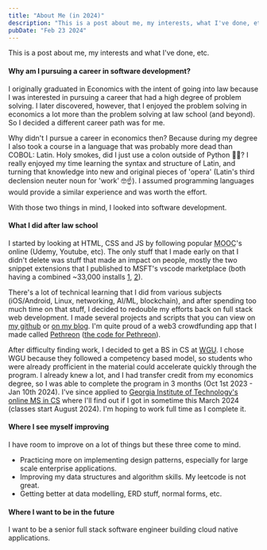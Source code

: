 ```yaml
---
title: "About Me (in 2024)"
description: "This is a post about me, my interests, what I've done, etc."
pubDate: "Feb 23 2024"
---
```


This is a post about me, my interests and what I've done, etc.

#### Why am I pursuing a career in software development?

I originally graduated in Economics with the intent of going into law because I was interested in pursuing a career that had a high degree of problem solving. I later discovered, however, that I enjoyed the problem solving in economics a lot more than the problem solving at law school (and beyond). So I decided a different career path was for me.

Why didn't I pursue a career in economics then? Because during my degree I also took a course in a language that was probably more dead than COBOL: Latin. Holy smokes, did I just use a colon outside of Python 😵‍💫? I really enjoyed my time learning the syntax and structure of Latin, and turning that knowledge into new and original pieces of 'opera' (Latin's third declension neuter noun for 'work' 🤓☝️). I assumed programming languages would provide a similar experience and was worth the effort.

With those two things in mind, I looked into software development.

#### What I did after law school

I started by looking at HTML, CSS and JS by following popular <abbr title="Massive Open Online Course">MOOC</abbr>'s online (Udemy, Youtube, etc). The only stuff that I made early on that I didn't delete was stuff that made an impact on people, mostly the two snippet extensions that I published to MSFT's vscode marketplace (both having a combined ~33,000 installs [1](https://marketplace.visualstudio.com/items?itemName=Cjay.es6-javascript-snippets), [2](https://marketplace.visualstudio.com/items?itemName=Cjay.ruby-and-rails-snippets)).

There's a lot of technical learning that I did from various subjects (iOS/Android, Linux, networking, AI/ML, blockchain), and after spending too much time on that stuff, I decided to redouble my efforts back on full stack web development. I made several projects and scripts that you can view on [my github](https://github.com/chris56974) or [on my blog](/). I'm quite proud of a web3 crowdfunding app that I made called [Pethreon](https://pethreon.cstraka.dev) ([the code for Pethreon](https://github.com/chris56974/pethreon)). 

After difficulty finding work, I decided to get a BS in CS at [WGU](https://www.wgu.edu/). I chose WGU because they followed a competency based model, so students who were already profficient in the material could accelerate quickly through the program. I already knew a lot, and I had transfer credit from my economics degree, so I was able to complete the program in 3 months (Oct 1st 2023 - Jan 10th 2024). I've since applied to [Georgia Institute of Technology's online MS in CS](https://www.cc.gatech.edu/degree-programs/online-master-science-computer-science-oms-cs) where I'll find out if I got in sometime this March 2024 (classes start August 2024). I'm hoping to work full time as I complete it.

#### Where I see myself improving

I have room to improve on a lot of things but these three come to mind.
- Practicing more on implementing design patterns, especially for large scale enterprise applications. 
- Improving my data structures and algorithm skills. My leetcode is not great.
- Getting better at data modelling, ERD stuff, normal forms, etc.

#### Where I want to be in the future

I want to be a senior full stack software engineer building cloud native applications.
